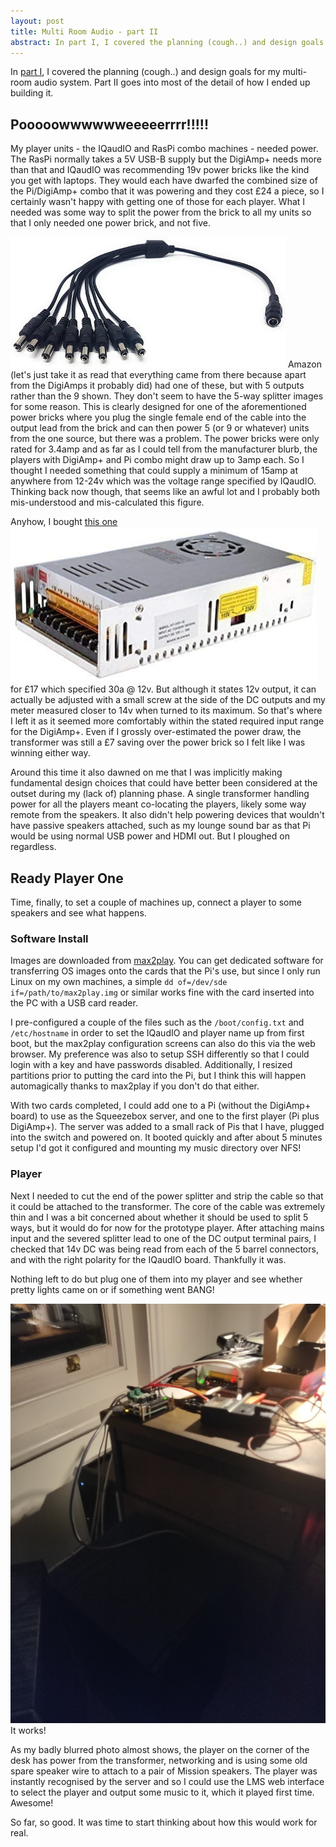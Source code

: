 ```yaml
---
layout: post
title: Multi Room Audio - part II
abstract: In part I, I covered the planning (cough..) and design goals for my multi-room audio system. Part II goes into most of the detail of how I ended up building it.
---
```


In [part I](/2019/03/09/multi-room-audio-I.html), I covered the planning (cough..) and design goals for my multi-room audio system. Part II goes into most of the detail of how I ended up building it.


## Pooooowwwwwweeeeerrrr!!!!!

My player units - the IQaudIO and RasPi combo machines - needed power. The RasPi normally takes a 5V USB-B supply but the DigiAmp+ needs more than that and IQaudIO was recommending 19v power bricks like the kind you get with laptops. They would each have dwarfed the combined size of the Pi/DigiAmp+ combo that it was powering and they cost £24 a piece, so I certainly wasn't happy with getting one of those for each player. What I needed was some way to split the power from the brick to all my units so that I only needed one power brick, and not five.

![power splitter](/public/images/power-splitter.jpg) Amazon (let's just take it as read that everything came from there because apart from the DigiAmps it probably did) had one of these, but with 5 outputs rather than the 9 shown. They don't seem to have the 5-way splitter images for some reason. This is clearly designed for one of the aforementioned power bricks where you plug the single female end of the cable into the output lead from the brick and can then power 5 (or 9 or whatever) units from the one source, but there was a problem. The power bricks were only rated for 3.4amp and as far as I could tell from the manufacturer blurb, the players with DigiAmp+ and Pi combo might draw up to 3amp each. So I thought I needed something that could supply a minimum of 15amp at anywhere from 12-24v which was the voltage range specified by IQaudIO. Thinking back now though, that seems like an awful lot and I probably both mis-understood and mis-calculated this figure.

Anyhow, I bought [this one](https://www.amazon.co.uk/gp/product/B072J97N8T) ![transformer](/public/images/power.jpg) for £17 which specified 30a @ 12v. But although it states 12v output, it can actually be adjusted with a small screw at the side of the DC outputs and my meter measured closer to 14v when turned to its maximum. So that's where I left it as it seemed more comfortably within the stated required input range for the DigiAmp+. Even if I grossly over-estimated the power draw, the transformer was still a £7 saving over the power brick so I felt like I was winning either way.

Around this time it also dawned on me that I was implicitly making fundamental design choices that could have better been considered at the outset during my (lack of) planning phase. A single transformer handling power for all the players meant co-locating the players, likely some way remote from the speakers. It also didn't help powering devices that wouldn't have passive speakers attached, such as my lounge sound bar as that Pi would be using normal USB power and HDMI out. But I ploughed on regardless.

## Ready Player One

Time, finally, to set a couple of machines up, connect a player to some speakers and see what happens.

### Software Install

Images are downloaded from [max2play](https://www.max2play.com/en/max2play-image/). You can get dedicated software for transferring OS images onto the cards that the Pi's use, but since I only run Linux on my own machines, a simple `dd of=/dev/sde if=/path/to/max2play.img` or similar works fine with the card inserted into the PC with a USB card reader. 

I pre-configured a couple of the files such as the `/boot/config.txt` and `/etc/hostname` in order to set the IQaudIO and player name up from first boot, but the max2play configuration screens can also do this via the web browser. My preference was also to setup SSH differently so that I could login with a key and have passwords disabled. Additionally, I resized partitions prior to putting the card into the Pi, but I think this will happen automagically thanks to max2play if you don't do that either.

With two cards completed, I could add one to a Pi (without the DigiAmp+ board) to use as the Squeezebox server, and one to the first player (Pi plus DigiAmp+). The server was added to a small rack of Pis that I have, plugged into the switch and powered on. It booted quickly and after about 5 minutes setup I'd got it configured and mounting my music directory over NFS!

### Player

Next I needed to cut the end of the power splitter and strip the cable so that it could be attached to the transformer. The core of the cable was extremely thin and I was a bit concerned about whether it should be used to split 5 ways, but it would do for now for the prototype player. After attaching mains input and the severed splitter lead to one of the DC output terminal pairs, I checked that 14v DC was being read from each of the 5 barrel connectors, and with the right polarity for the IQaudIO board. Thankfully it was.

Nothing left to do but plug one of them into my player and see whether pretty lights came on or if something went BANG!

![it works](/public/images/photo1.jpg) It works!

As my badly blurred photo almost shows, the player on the corner of the desk has power from the transformer, networking and is using some old spare speaker wire to attach to a pair of Mission speakers. The player was instantly recognised by the server and so I could use the LMS web interface to select the player and output some music to it, which it played first time. Awesome!

So far, so good. It was time to start thinking about how this would work for real.
